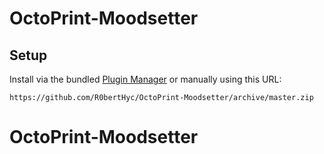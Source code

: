 # OctoPrint-Moodsetter

## Setup

Install via the bundled [Plugin Manager](https://docs.octoprint.org/en/master/bundledplugins/pluginmanager.html)
or manually using this URL:

    https://github.com/R0bertHyc/OctoPrint-Moodsetter/archive/master.zip

# OctoPrint-Moodsetter
